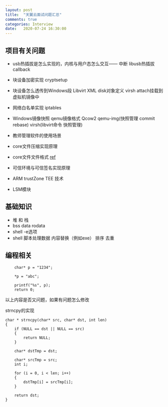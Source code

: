 ```yaml
---
layout: post
title:  "天翼云面试问题汇总"
comments: true
categories: Interview
date:   2020-07-24 16:30:00
---
```


## 项目有关问题
* usb热插拔是怎么实现的，内核与用户态怎么交互—— 中断   libusb热插拔callback
* 块设备加密实现 cryptsetup 
* 块设备怎么透传到Windows段  Libvirt XML disk对象定义 virsh attach挂载到虚拟机镜像中
* 网络白名单实现  iptables
* Windows镜像快照 qemu镜像格式    Qcow2  qemu-img(快照管理 commit rebase) virsh(libvirt命令 快照管理)
* 教师管理软件的使用场景

* core文件压缩实现原理
* core文件文件格式   [ref](https://blog.csdn.net/_xiao/article/details/22389997)
* 可信环境与可信签名实现原理
* ARM trustZone TEE 技术
* LSM模块

## 基础知识
* 堆 和 栈
* bss data  rodata
* shell -e选项
* shell 脚本处理数据  内容替换（例如exe） 排序  去重

## 编程相关
```
	char* p = "1234";
    
    *p = "abc";
    
    printf("%s", p);
	return 0;
```
以上内容是否又问题，如果有问题怎么修改

strncpy的实现
```
char * strncpy(char* src, char* dst, int len)
{
	if (NULL == dst || NULL == src)
    {
    	return NULL;
    }
  
  	char* dstTmp = dst;
  
  	char* srcTmp = src;
  	int i;
  
	for (i = 0, i < len; i++)
    {
        dstTmp[i] = srcTmp[i]; 
    }

  	return dst;
}
```


	